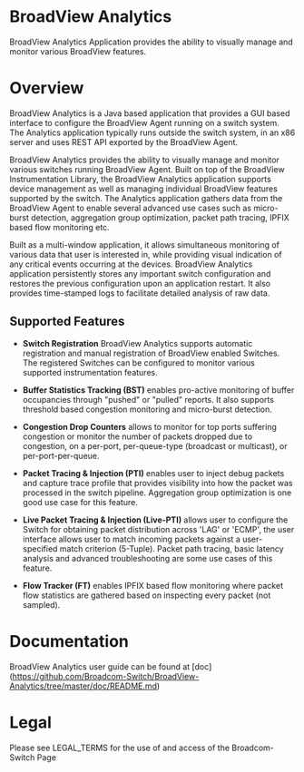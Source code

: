 
BroadView Analytics
===================
BroadView Analytics Application provides the ability to visually manage and monitor various BroadView features.

Overview
========
BroadView Analytics is a Java based application that provides a GUI based interface to configure the BroadView Agent running on a switch system. The Analytics application typically runs outside the switch system, in an x86 server and uses REST API exported by the BroadView Agent. 

BroadView Analytics provides the ability to visually manage and monitor various switches running BroadView Agent. Built on top of the BroadView Instrumentation Library, the BroadView Analytics application supports device management as well as managing individual BroadView features supported by the switch. The Analytics application gathers data from the BroadView Agent to enable several advanced use cases such as micro-burst detection, aggregation group optimization, packet path tracing, IPFIX based flow monitoring etc.

Built as a multi-window application, it allows simultaneous monitoring of various data that user is interested in, while providing visual indication of any critical events occurring at the devices. BroadView Analytics application persistently stores any important switch configuration and restores the previous configuration upon an application restart.  It also provides time-stamped logs to facilitate detailed analysis of raw data.

## Supported Features
- **Switch Registration** BroadView Analytics supports automatic registration and manual registration of BroadView enabled Switches. The registered Switches can be configured to monitor various supported instrumentation features.

- **Buffer Statistics Tracking (BST)** enables pro-active monitoring of buffer occupancies through "pushed" or "pulled" reports. It also supports threshold based congestion monitoring and micro-burst detection.

- **Congestion Drop Counters** allows to monitor for top ports suffering congestion or monitor the number of packets dropped due to congestion, on a per-port, per-queue-type (broadcast or multicast), or per-port-per-queue.

- **Packet Tracing & Injection (PTI)** enables user to inject debug packets and capture trace profile that provides visibility into how the packet was processed in the switch pipeline. Aggregation group optimization is one good use case for this feature.

- **Live Packet Tracing & Injection (Live-PTI)** allows user to configure the Switch for obtaining packet distribution across 'LAG' or 'ECMP', the user interface allows user to match incoming packets against a user-specified match criterion (5-Tuple). Packet path tracing, basic latency analysis and advanced troubleshooting are some use cases of this feature.

- **Flow Tracker (FT)** enables IPFIX based flow monitoring where packet flow statistics are gathered based on inspecting every packet (not sampled).

Documentation
=============

BroadView Analytics user guide can be found at [doc] (https://github.com/Broadcom-Switch/BroadView-Analytics/tree/master/doc/README.md)

Legal
=====

Please see LEGAL_TERMS for the use of and access of the Broadcom-Switch Page

